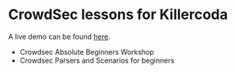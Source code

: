 # CrowdSec lessons for Killercoda

A live demo can be found [here](https://killercoda.com/iiamloz/scenario/crowdsec-parsers-scenarios).

- Crowdsec Absolute Beginners Workshop
- Crowdsec Parsers and Scenarios for beginners
